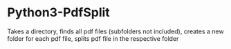 # Python3-PdfSplit
Takes a directory, finds all pdf files (subfolders not included), creates a new folder for each pdf file, splits pdf file in the respective folder
